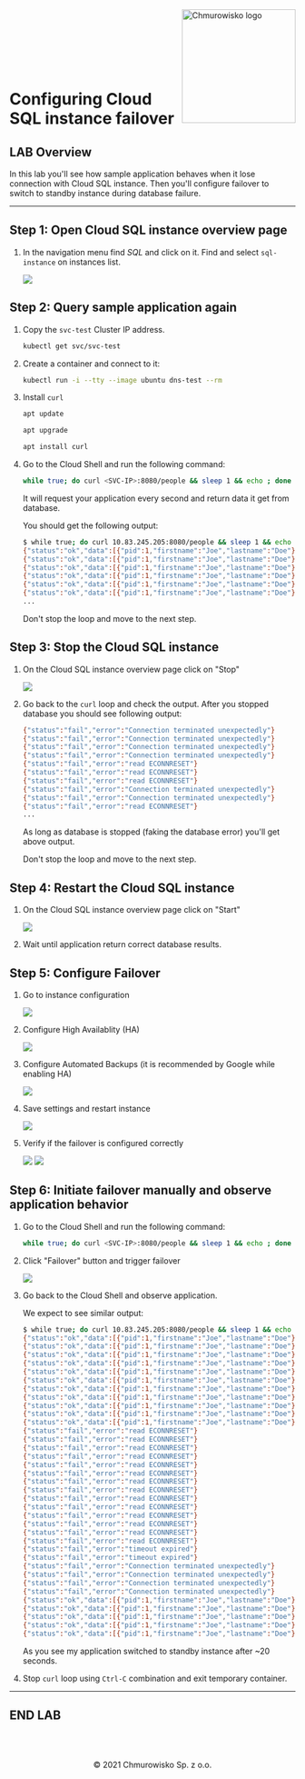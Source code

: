 <img src="../../../img/logo.png" alt="Chmurowisko logo" width="200" align="right">
<br><br>
<br><br>
<br><br>

# Configuring Cloud SQL instance failover

## LAB Overview

In this lab you'll see how sample application behaves when it lose connection with Cloud SQL instance. Then you'll configure failover to switch to standby instance during database failure.

---

## Step 1: Open Cloud SQL instance overview page

1. In the navigation menu find _SQL_ and click on it. Find and select `sql-instance` on instances list.

   ![](./img/01_navigation_menu.png)

## Step 2: Query sample application again

1. Copy the `svc-test` Cluster IP address.

   ```bash
   kubectl get svc/svc-test
   ```

1. Create a container and connect to it:

   ```bash
   kubectl run -i --tty --image ubuntu dns-test --rm
   ```

1. Install `curl`

   ```bash
   apt update
   ```

   ```bash
   apt upgrade
   ```

   ```bash
   apt install curl
   ```

1. Go to the Cloud Shell and run the following command:

   ```bash
   while true; do curl <SVC-IP>:8080/people && sleep 1 && echo ; done
   ```

   It will request your application every second and return data it get from database.

   You should get the following output:

   ```bash
   $ while true; do curl 10.83.245.205:8080/people && sleep 1 && echo ; done
   {"status":"ok","data":[{"pid":1,"firstname":"Joe","lastname":"Doe"},{"pid":2,"firstname":"Jane","lastname":"Dee"}]}
   {"status":"ok","data":[{"pid":1,"firstname":"Joe","lastname":"Doe"},{"pid":2,"firstname":"Jane","lastname":"Dee"}]}
   {"status":"ok","data":[{"pid":1,"firstname":"Joe","lastname":"Doe"},{"pid":2,"firstname":"Jane","lastname":"Dee"}]}
   {"status":"ok","data":[{"pid":1,"firstname":"Joe","lastname":"Doe"},{"pid":2,"firstname":"Jane","lastname":"Dee"}]}
   {"status":"ok","data":[{"pid":1,"firstname":"Joe","lastname":"Doe"},{"pid":2,"firstname":"Jane","lastname":"Dee"}]}
   {"status":"ok","data":[{"pid":1,"firstname":"Joe","lastname":"Doe"},{"pid":2,"firstname":"Jane","lastname":"Dee"}]}
   ...
   ```

   Don't stop the loop and move to the next step.

## Step 3: Stop the Cloud SQL instance

1. On the Cloud SQL instance overview page click on "Stop"

   ![](./img/01_stop_instance.png)

1. Go back to the `curl` loop and check the output. After you stopped database you should see following output:

   ```bash
   {"status":"fail","error":"Connection terminated unexpectedly"}
   {"status":"fail","error":"Connection terminated unexpectedly"}
   {"status":"fail","error":"Connection terminated unexpectedly"}
   {"status":"fail","error":"Connection terminated unexpectedly"}
   {"status":"fail","error":"read ECONNRESET"}
   {"status":"fail","error":"read ECONNRESET"}
   {"status":"fail","error":"read ECONNRESET"}
   {"status":"fail","error":"Connection terminated unexpectedly"}
   {"status":"fail","error":"Connection terminated unexpectedly"}
   {"status":"fail","error":"read ECONNRESET"}
   ...
   ```

   As long as database is stopped (faking the database error) you'll get above output.

   Don't stop the loop and move to the next step.

## Step 4: Restart the Cloud SQL instance

1. On the Cloud SQL instance overview page click on "Start"

   ![](./img/02_start_instance.png)

1. Wait until application return correct database results.

## Step 5: Configure Failover

1. Go to instance configuration

   ![](./img/03_edit_configuration.png)

1. Configure High Availablity (HA)

   ![](./img/04_configure_ha.png)

1. Configure Automated Backups (it is recommended by Google while enabling HA)

   ![](./img/05_configure_backup.png)

1. Save settings and restart instance

   ![](./img/06_save_and_restart.png)

1. Verify if the failover is configured correctly

   ![](./img/07_ha_configuration.png)
   ![](./img/08_ha_configuration_gcloud.png)

## Step 6: Initiate failover manually and observe application behavior

1. Go to the Cloud Shell and run the following command:

   ```bash
   while true; do curl <SVC-IP>:8080/people && sleep 1 && echo ; done
   ```

1. Click "Failover" button and trigger failover

   ![](./img/09_initiate_failover.png)

1. Go back to the Cloud Shell and observe application.

   We expect to see similar output:

   ```bash
   $ while true; do curl 10.83.245.205:8080/people && sleep 1 && echo ; done
   {"status":"ok","data":[{"pid":1,"firstname":"Joe","lastname":"Doe"},{"pid":2,"firstname":"Jane","lastname":"Dee"}]}
   {"status":"ok","data":[{"pid":1,"firstname":"Joe","lastname":"Doe"},{"pid":2,"firstname":"Jane","lastname":"Dee"}]}
   {"status":"ok","data":[{"pid":1,"firstname":"Joe","lastname":"Doe"},{"pid":2,"firstname":"Jane","lastname":"Dee"}]}
   {"status":"ok","data":[{"pid":1,"firstname":"Joe","lastname":"Doe"},{"pid":2,"firstname":"Jane","lastname":"Dee"}]}
   {"status":"ok","data":[{"pid":1,"firstname":"Joe","lastname":"Doe"},{"pid":2,"firstname":"Jane","lastname":"Dee"}]}
   {"status":"ok","data":[{"pid":1,"firstname":"Joe","lastname":"Doe"},{"pid":2,"firstname":"Jane","lastname":"Dee"}]}
   {"status":"ok","data":[{"pid":1,"firstname":"Joe","lastname":"Doe"},{"pid":2,"firstname":"Jane","lastname":"Dee"}]}
   {"status":"ok","data":[{"pid":1,"firstname":"Joe","lastname":"Doe"},{"pid":2,"firstname":"Jane","lastname":"Dee"}]}
   {"status":"ok","data":[{"pid":1,"firstname":"Joe","lastname":"Doe"},{"pid":2,"firstname":"Jane","lastname":"Dee"}]}
   {"status":"ok","data":[{"pid":1,"firstname":"Joe","lastname":"Doe"},{"pid":2,"firstname":"Jane","lastname":"Dee"}]}
   {"status":"ok","data":[{"pid":1,"firstname":"Joe","lastname":"Doe"},{"pid":2,"firstname":"Jane","lastname":"Dee"}]}
   {"status":"fail","error":"read ECONNRESET"}
   {"status":"fail","error":"read ECONNRESET"}
   {"status":"fail","error":"read ECONNRESET"}
   {"status":"fail","error":"read ECONNRESET"}
   {"status":"fail","error":"read ECONNRESET"}
   {"status":"fail","error":"read ECONNRESET"}
   {"status":"fail","error":"read ECONNRESET"}
   {"status":"fail","error":"read ECONNRESET"}
   {"status":"fail","error":"read ECONNRESET"}
   {"status":"fail","error":"read ECONNRESET"}
   {"status":"fail","error":"read ECONNRESET"}
   {"status":"fail","error":"read ECONNRESET"}
   {"status":"fail","error":"read ECONNRESET"}
   {"status":"fail","error":"read ECONNRESET"}
   {"status":"fail","error":"timeout expired"}
   {"status":"fail","error":"timeout expired"}
   {"status":"fail","error":"Connection terminated unexpectedly"}
   {"status":"fail","error":"Connection terminated unexpectedly"}
   {"status":"fail","error":"Connection terminated unexpectedly"}
   {"status":"fail","error":"Connection terminated unexpectedly"}
   {"status":"ok","data":[{"pid":1,"firstname":"Joe","lastname":"Doe"},{"pid":2,"firstname":"Jane","lastname":"Dee"}]}
   {"status":"ok","data":[{"pid":1,"firstname":"Joe","lastname":"Doe"},{"pid":2,"firstname":"Jane","lastname":"Dee"}]}
   {"status":"ok","data":[{"pid":1,"firstname":"Joe","lastname":"Doe"},{"pid":2,"firstname":"Jane","lastname":"Dee"}]}
   {"status":"ok","data":[{"pid":1,"firstname":"Joe","lastname":"Doe"},{"pid":2,"firstname":"Jane","lastname":"Dee"}]}
   {"status":"ok","data":[{"pid":1,"firstname":"Joe","lastname":"Doe"},{"pid":2,"firstname":"Jane","lastname":"Dee"}]}
   ```

   As you see my application switched to standby instance after ~20 seconds.

1. Stop `curl` loop using `Ctrl-C` combination and exit temporary container.

---

## END LAB

<br>
<br>
<center><p>&copy; 2021 Chmurowisko Sp. z o.o.<p></center>
